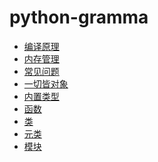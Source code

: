 # python-gramma

- [编译原理]()
- [内存管理]()
- [常见问题]()
- [一切皆对象]()
- [内置类型]()
- [函数]()
- [类]()
- [元类]()
- [模块]()